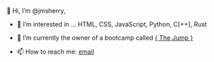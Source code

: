 👋 Hi, I’m @jmsherry,

- 👀 I’m interested in ...
HTML, CSS, JavaScript, Python, C[++], Rust

- 🌱 I’m currently the owner of a bootcamp called [{ The Jump }](https://www.thejump.tech)


- 📫 How to reach me: [email](mailto:james.sherry@thejump.tech)

<!---
jmsherry/jmsherry is a ✨ special ✨ repository because its `README.md` (this file) appears on your GitHub profile.
You can click the Preview link to take a look at your changes.
--->
